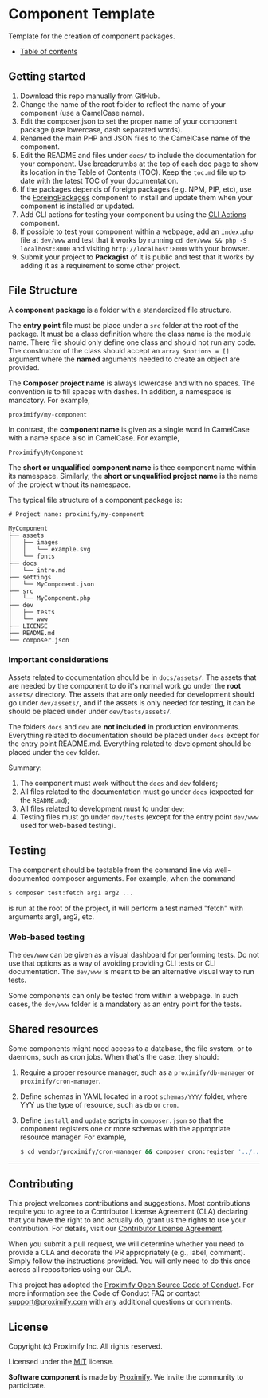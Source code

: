 # Component Template

Template for the creation of component packages.

<!-- The TOC can be provided inline as nested bullets or in a separate file. Regardless, this starter file should have links to other root-level doc files so that a reader can navigate all the documentation by reading the text and clicking on hyperlinks within it. -->

-   [Table of contents](docs/toc.md)

## Getting started

1. Download this repo manually from GitHub.
1. Change the name of the root folder to reflect the name of your component (use a CamelCase name).
1. Edit the composer.json to set the proper name of your component package (use lowercase, dash separated words).
1. Renamed the main PHP and JSON files to the CamelCase name of the component.
1. Edit the README and files under `docs/` to include the documentation for your component. Use breadcrumbs at the top of each doc page to show its location in the Table of Contents (TOC). Keep the `toc.md` file up to date with the latest TOC of your documentation.
1. If the packages depends of foreign packages (e.g. NPM, PIP, etc), use the [ForeingPackages](https://packagist.org/packages/proximify/foreign-packages) component to install and update them when your component is installed or updated.
1. Add CLI actions for testing your component bu using the [CLI Actions](https://packagist.org/packages/proximify/cli-actions) component.
1. If possible to test your component within a webpage, add an `index.php` file at `dev/www` and test that it works by running `cd dev/www && php -S localhost:8000` and visiting `http://localhost:8000` with your browser.
1. Submit your project to **Packagist** of it is public and test that it works by adding it as a requirement to some other project.

## File Structure

A **component package** is a folder with a standardized file structure.

The **entry point** file must be place under a `src` folder at the root of the package. It must be a class definition where the class name is the module name. There file should only define one class and should not run any code. The constructor of the class should accept an `array $options = []` argument where the **named** arguments needed to create an object are provided.

The **Composer project name** is always lowercase and with no spaces. The convention is to fill spaces with dashes. In addition, a namespace is mandatory. For example,

    proximify/my-component

In contrast, the **component name** is given as a single word in CamelCase with a name space also in CamelCase. For example,

    Proximify\MyComponent

The **short or unqualified component name** is thee component name within its namespace. Similarly, the **short or unqualified project name** is the name of the project without its namespace.

The typical file structure of a component package is:

```
# Project name: proximify/my-component

MyComponent
├── assets
│   ├── images
│   │   └── example.svg
│   └── fonts
├── docs
│   └── intro.md
├── settings
│   └── MyComponent.json
├── src
│   └── MyComponent.php
├── dev
│   ├── tests
│   └── www
├── LICENSE
├── README.md
└── composer.json
```

### Important considerations

Assets related to documentation should be in `docs/assets/`. The assets that are needed by the component to do it's normal work go under the **root** `assets/` directory. The assets that are only needed for development should go under `dev/assets/`, and if the assets is only needed for testing, it can be should be placed under under `dev/tests/assets/`.

The folders `docs` and `dev` are **not included** in production environments. Everything related to documentation should be placed under `docs` except for the entry point README.md. Everything related to development should be placed under the `dev` folder.

Summary:

1. The component must work without the `docs` and `dev` folders;
1. All files related to the documentation must go under `docs` (expected for the `README.md`);
1. All files related to development must fo under `dev`;
1. Testing files must go under `dev/tests` (except for the entry point `dev/www` used for web-based testing).

## Testing

The component should be testable from the command line via well-documented composer arguments. For example, when the command

```bash
$ composer test:fetch arg1 arg2 ...
```

is run at the root of the project, it will perform a test named "fetch" with arguments arg1, arg2, etc.

### Web-based testing

The `dev/www` can be given as a visual dashboard for performing tests. Do not use that options as a way of avoiding providing CLI tests or CLI documentation. The `dev/www` is meant to be an alternative visual way to run tests.

Some components can only be tested from within a webpage. In such cases, the `dev/www` folder is a mandatory as an entry point for the tests.

## Shared resources

Some components might need access to a database, the file system, or to daemons, such as cron jobs. When that's the case, they should:

1. Require a proper resource manager, such as a `proximify/db-manager` or `proximify/cron-manager`.

1. Define schemas in YAML located in a root `schemas/YYY/` folder, where YYY us the type of resource, such as `db` or `cron`.

1. Define `install` and `update` scripts in `composer.json` so that the component registers one or more schemas with the appropriate resource manager. For example, 
    ```bash
    $ cd vendor/proximify/cron-manager && composer cron:register '../../schemas/cron'
    ```

---

## Contributing

This project welcomes contributions and suggestions. Most contributions require you to agree to a Contributor License Agreement (CLA) declaring that you have the right to and actually do, grant us the rights to use your contribution. For details, visit our [Contributor License Agreement](https://github.com/Proximify/community/blob/master/docs/proximify-contribution-license-agreement.pdf).

When you submit a pull request, we will determine whether you need to provide a CLA and decorate the PR appropriately (e.g., label, comment). Simply follow the instructions provided. You will only need to do this once across all repositories using our CLA.

This project has adopted the [Proximify Open Source Code of Conduct](https://github.com/Proximify/community/blob/master/docs/code_of_conduct.md). For more information see the Code of Conduct FAQ or contact support@proximify.com with any additional questions or comments.

## License

Copyright (c) Proximify Inc. All rights reserved.

Licensed under the [MIT](https://opensource.org/licenses/MIT) license.

**Software component** is made by [Proximify](https://proximify.com). We invite the community to participate.
